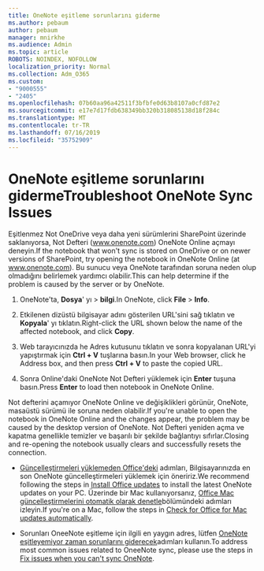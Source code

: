 ```yaml
---
title: OneNote eşitleme sorunlarını giderme
ms.author: pebaum
author: pebaum
manager: mnirkhe
ms.audience: Admin
ms.topic: article
ROBOTS: NOINDEX, NOFOLLOW
localization_priority: Normal
ms.collection: Adm_O365
ms.custom:
- "9000555"
- "2405"
ms.openlocfilehash: 07b60aa96a42511f3bfbfe0d63b8107a0cfd87e2
ms.sourcegitcommit: e17e7d17fdb638349bb320b318085138d18f284c
ms.translationtype: MT
ms.contentlocale: tr-TR
ms.lasthandoff: 07/16/2019
ms.locfileid: "35752909"
---
```

# <a name="troubleshoot-onenote-sync-issues"></a><span data-ttu-id="f214f-102">OneNote eşitleme sorunlarını giderme</span><span class="sxs-lookup"><span data-stu-id="f214f-102">Troubleshoot OneNote Sync Issues</span></span>

<span data-ttu-id="f214f-103">Eşitlenmez Not OneDrive veya daha yeni sürümlerini SharePoint üzerinde saklanıyorsa, Not Defteri (www.onenote.com) OneNote Online açmayı deneyin.</span><span class="sxs-lookup"><span data-stu-id="f214f-103">If the notebook that won't sync is stored on OneDrive or on newer versions of SharePoint, try opening the notebook in OneNote Online (at www.onenote.com).</span></span> <span data-ttu-id="f214f-104">Bu sunucu veya OneNote tarafından soruna neden olup olmadığını belirlemek yardımcı olabilir.</span><span class="sxs-lookup"><span data-stu-id="f214f-104">This can help determine if the problem is caused by the server or by OneNote.</span></span>

1. <span data-ttu-id="f214f-105">OneNote'ta, **Dosya**' yı > **bilgi**.</span><span class="sxs-lookup"><span data-stu-id="f214f-105">In OneNote, click **File** > **Info**.</span></span>

2. <span data-ttu-id="f214f-106">Etkilenen dizüstü bilgisayar adını gösterilen URL'sini sağ tıklatın ve **Kopyala**' yı tıklatın.</span><span class="sxs-lookup"><span data-stu-id="f214f-106">Right-click the URL shown below the name of the affected notebook, and click **Copy**.</span></span>

3. <span data-ttu-id="f214f-107">Web tarayıcınızda he Adres kutusunu tıklatın ve sonra kopyalanan URL'yi yapıştırmak için **Ctrl + V** tuşlarına basın.</span><span class="sxs-lookup"><span data-stu-id="f214f-107">In your Web browser, click he Address box, and then press **Ctrl + V** to paste the copied URL.</span></span>

4. <span data-ttu-id="f214f-108">Sonra Online'daki OneNote Not Defteri yüklemek için **Enter** tuşuna basın.</span><span class="sxs-lookup"><span data-stu-id="f214f-108">Press **Enter** to load then notebook in OneNote Online.</span></span>

<span data-ttu-id="f214f-109">Not defterini açamıyor OneNote Online ve değişiklikleri görünür, OneNote, masaüstü sürümü ile soruna neden olabilir.</span><span class="sxs-lookup"><span data-stu-id="f214f-109">If you're unable to open the notebook in OneNote Online and the changes appear, the problem may be caused by the desktop version of OneNote.</span></span> <span data-ttu-id="f214f-110">Not Defteri yeniden açma ve kapatma genellikle temizler ve başarılı bir şekilde bağlantıyı sıfırlar.</span><span class="sxs-lookup"><span data-stu-id="f214f-110">Closing and re-opening the notebook usually clears and successfully resets the connection.</span></span>

* <span data-ttu-id="f214f-111">[Güncelleştirmeleri yüklemeden Office'deki](https://support.office.com/article/Install-Office-updates-2ab296f3-7f03-43a2-8e50-46de917611c5) adımları, Bilgisayarınızda en son OneNote güncelleştirmeleri yüklemek için öneririz.</span><span class="sxs-lookup"><span data-stu-id="f214f-111">We recommend following the steps in [Install Office updates](https://support.office.com/article/Install-Office-updates-2ab296f3-7f03-43a2-8e50-46de917611c5) to install the latest OneNote updates on your PC.</span></span> <span data-ttu-id="f214f-112">Üzerinde bir Mac kullanıyorsanız, [Office Mac güncelleştirmelerini otomatik olarak denetle](https://support.office.com/article/update-office-for-mac-automatically-bfd1e497-c24d-4754-92ab-910a4074d7c1)bölümündeki adımları izleyin.</span><span class="sxs-lookup"><span data-stu-id="f214f-112">If you're on a Mac, follow the steps in [Check for Office for Mac updates automatically](https://support.office.com/article/update-office-for-mac-automatically-bfd1e497-c24d-4754-92ab-910a4074d7c1).</span></span>

* <span data-ttu-id="f214f-113">Sorunları OneeNote eşitleme için ilgili en yaygın adres, lütfen [OneNote eşitleyemiyor zaman sorunlarını giderecek](https://support.office.com/article/Fix-issues-when-you-can-t-sync-OneNote-299495ef-66d1-448f-90c1-b785a6968d45)adımları kullanın.</span><span class="sxs-lookup"><span data-stu-id="f214f-113">To address most common issues related to OneeNote sync, please use the steps in [Fix issues when you can't sync OneNote](https://support.office.com/article/Fix-issues-when-you-can-t-sync-OneNote-299495ef-66d1-448f-90c1-b785a6968d45).</span></span>
